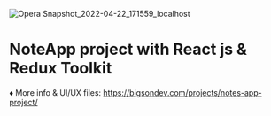 ![Opera Snapshot_2022-04-22_171559_localhost](https://user-images.githubusercontent.com/12232327/164723659-05b69442-77cf-4f46-b84f-a67812cf51e6.png)

# NoteApp project with React js & Redux Toolkit

♦ More info & UI/UX files: https://bigsondev.com/projects/notes-app-project/
